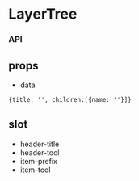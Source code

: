 # LayerTree

### API

## props

- data

```
{title: '', children:[{name: ''}]}
```

## slot

- header-title
- header-tool
- item-prefix
- item-tool
